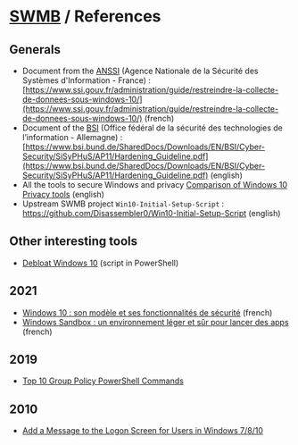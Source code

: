 # [SWMB](README.md) / References

## Generals

 * Document from the [ANSSI](https://fr.wikipedia.org/wiki/Agence_nationale_de_la_s%C3%A9curit%C3%A9_des_syst%C3%A8mes_d%27information)
   (Agence Nationale de la Sécurité des Systèmes d'Information - France) :
   [https://www.ssi.gouv.fr/administration/guide/restreindre-la-collecte-de-donnees-sous-windows-10/](https://www.ssi.gouv.fr/administration/guide/restreindre-la-collecte-de-donnees-sous-windows-10/)
   (french)
 * Document of the [BSI](https://fr.wikipedia.org/wiki/Office_f%C3%A9d%C3%A9ral_de_la_s%C3%A9curit%C3%A9_des_technologies_de_l%27information)
   (Office fédéral de la sécurité des technologies de l’information - Allemagne) :
   [https://www.bsi.bund.de/SharedDocs/Downloads/EN/BSI/Cyber-Security/SiSyPHuS/AP11/Hardening_Guideline.pdf](https://www.bsi.bund.de/SharedDocs/Downloads/EN/BSI/Cyber-Security/SiSyPHuS/AP11/Hardening_Guideline.pdf)
   (english)
 * All the tools to secure Windows and privacy 
   [Comparison of Windows 10 Privacy tools](https://www.ghacks.net/2015/08/14/comparison-of-windows-10-privacy-tools/) (english)
 * Upstream SWMB project `Win10-Initial-Setup-Script` :
   https://github.com/Disassembler0/Win10-Initial-Setup-Script (english)


## Other interesting tools

 * [Debloat Windows 10](https://github.com/W4RH4WK/Debloat-Windows-10) (script in PowerShell)


## 2021

 * [Windows 10 : son modèle et ses fonctionnalités de sécurité](https://wonderfall.space/windows-hardening/) (french)
 * [Windows Sandbox : un environnement léger et sûr pour lancer des apps](https://wonderfall.space/windows-sandbox/) (french)


## 2019

 * [Top 10 Group Policy PowerShell Commands](https://blog.netwrix.com/2019/04/11/top-10-group-policy-powershell-commands/)


## 2010

 * [Add a Message to the Logon Screen for Users in Windows 7/8/10](https://helpdeskgeek.com/how-to/add-a-message-to-the-logon-screen-for-users-in-windows/)

